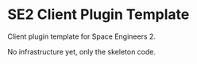 # SE2 Client Plugin Template

Client plugin template for Space Engineers 2.

No infrastructure yet, only the skeleton code.